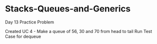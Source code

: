 # Stacks-Queues-and-Generics
Day 13 Practice Problem

Created UC 4 - Make a queue of 56, 30 and 70 from head to tail
Run Test Case for dequeue
